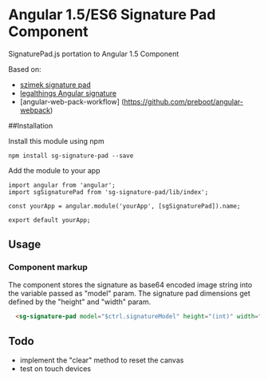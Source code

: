 # Angular 1.5/ES6 Signature Pad Component

SignaturePad.js portation to Angular 1.5 Component

Based on: 
  *   [szimek signature pad](https://github.com/szimek/signature_pad/) 
  *   [legalthings Angular signature](https://github.com/legalthings/angular-signature/blob/master/README.md)
  *   [angular-web-pack-workflow] (https://github.com/preboot/angular-webpack)


##Installation

Install this module using npm

    npm install sg-signature-pad --save
  
Add the module to your app

    import angular from 'angular';
    import sgSignaturePad from 'sg-signature-pad/lib/index';
    
    const yourApp = angular.module('yourApp', [sgSignaturePad]).name;
  
    export default yourApp;
  
## Usage

### Component markup
 The component stores the signature as base64 encoded image string into the variable passed as "model" param.
 The signature pad dimensions get defined by the "height" and "width" param.
```html
  <sg-signature-pad model="$ctrl.signatureModel" height="(int)" width="(int)"></sg-signature-pad>
```

## Todo
* implement the "clear" method to reset the canvas
* test on touch devices

